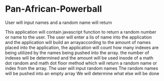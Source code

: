 # Pan-African-Powerball
User will input names and a random name will return

This application will contain javascript function to return a random number or name to the user. The user will enter a lis of name into the application and the application will build an arrayaccording to the amount of names placed into the application, the application will count how many indexes are being utilized by the names being pushed into the array. the number of indexes will be determined and the amount will be used insode of a math dot random and math dot floor method which will return a random name or index from the array.
 The user will input random names
 The random names will be pushed into an empty array
 We will determine what else will be done
